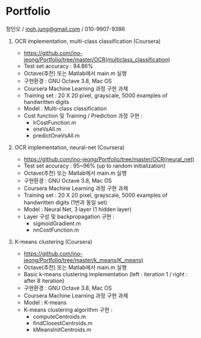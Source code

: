 Portfolio
=

정인오 / inoh.jung@gmail.com / 010-9907-9386




1. OCR implementation, multi-class classification (Coursera)
    - https://github.com/ino-jeong/Portfolio/tree/master/OCR(multiclass_classification)
    - Test set accuracy : 94.86%
    - Octave(추천) 또는 Matlab에서 main.m 실행
    - 구현환경 : GNU Octave 3.8, Mac OS
    - Coursera Machine Learning 과정 구현 과제
    - Training set : 20 X 20 pixel, grayscale, 5000 examples of handwritten digits
    - Model : Multi-class classification
    - Cost function 및 Training / Prediction 과정 구현 :
        + lrCostFunction.m
        + oneVsAll.m
        + predictOneVsAll.m



2. OCR implementation, neural-net (Coursera)

    - https://github.com/ino-jeong/Portfolio/tree/master/OCR(neural_net)
    - Test set accuracy : 95~96% (up to random initialization)
    - Octave(추천) 또는 Matlab에서 main.m 실행
    - 구현환경 : GNU Octave 3.8, Mac OS
    - Coursera Machine Learning 과정 구현 과제
    - Training set : 20 X 20 pixel, grayscale, 5000 examples of handwritten digits (1번과 동일 set)
    - Model : Neural Net, 3 layer (1 hidden layer)
    - Layer 구성 및 backpropagation 구현 :
        + sigmoidGradient.m
        + nnCostFunction.m


3. K-means clustering (Coursera)

    - https://github.com/ino-jeong/Portfolio/tree/master/k_means(K_means)
    - Octave(추천) 또는 Matlab에서 main.m 실행
    - Basic k-means clustering implementation (left : iteration 1 / right : after 8 iteration)
    - 구현환경 : GNU Octave 3.8, Mac OS
    - Coursera Machine Learning 과정 구현 과제
    - Model : K-means
    - K-means clustering algorithm 구현 :
        + computeCentroids.m
        + findClosestCentroids.m
        + kMeansInitCentroids.m
